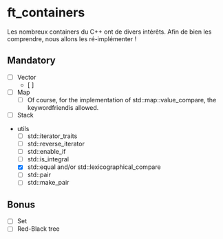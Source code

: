 # ft_containers
Les nombreux containers du C++ ont de divers intérêts. Afin de bien les comprendre, nous allons les ré-implémenter !

## Mandatory
- [ ] Vector
  - [ ]
- [ ] Map
  - [ ] Of course, for the implementation of std::map::value_compare, the keywordfriendis allowed.
- [ ] Stack
- utils
  - [ ] std::iterator_traits
  - [ ] std::reverse_iterator
  - [ ] std::enable_if
  - [ ] std::is_integral
  - [x] std::equal and/or std::lexicographical_compare
  - [ ] std::pair
  - [ ] std::make_pair
## Bonus
- [ ] Set
- [ ] Red-Black tree
